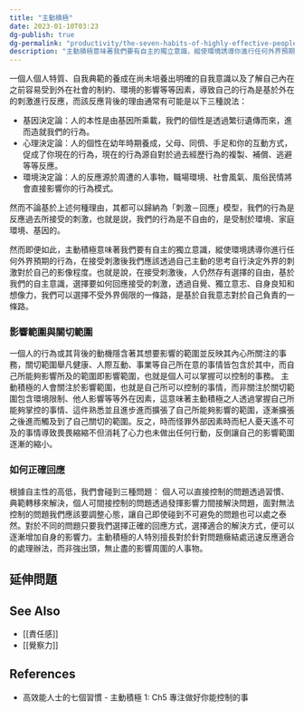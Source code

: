 ```yaml
---
title: "主動積極"
date: 2023-01-10T03:23
dg-publish: true
dg-permalink: "productivity/the-seven-habits-of-highly-effective-people/主動積極"
description: "主動積極意味著我們要有自主的獨立意識，縱使環境誘導你進行任何外界預期的行為，在接受刺激後我們應該透過自己主動的思考自行決定外界的刺激對於自己的影像程度。也就是說，在接受刺激後，人仍然存有選擇的自由，基於我們的自主意識，選擇要如何回應接受的刺激，透過自覺、獨立意志、自身良知和想像力，我們可以選擇不受外界侷限的一條路，是基於自我意志對於自己負責的一條路。"
---
```

<!-- # 筆記本體 -->

一個人個人特質、自我典範的養成在尚未培養出明確的自我意識以及了解自己內在之前容易受到外在社會的制約、環境的影響等等因素，導致自己的行為是基於外在的刺激進行反應，而該反應背後的理由通常有可能是以下三種說法：

- 基因決定論：人的本性是由基因所乘載，我們的個性是透過繁衍遺傳而來，進而造就我們的行為。
- 心理決定論：人的個性在幼年時期養成，父母、同儕、手足和你的互動方式，促成了你現在的行為，現在的行為源自對於過去經歷行為的複製、補償、逃避等等反應。
- 環境決定論：人的反應源於周遭的人事物，職場環境、社會風氣、風俗民情將會直接影響你的行為模式。

然而不論基於上述何種理由，其都可以歸納為「刺激－回應」模型，我們的行為是反應過去所接受的刺激，也就是説，我們的行為是不自由的，是受制於環境、家庭環境、基因的。

然而即便如此，主動積極意味著我們要有自主的獨立意識，縱使環境誘導你進行任何外界預期的行為，在接受刺激後我們應該透過自己主動的思考自行決定外界的刺激對於自己的影像程度。也就是說，在接受刺激後，人仍然存有選擇的自由，基於我們的自主意識，選擇要如何回應接受的刺激，透過自覺、獨立意志、自身良知和想像力，我們可以選擇不受外界侷限的一條路，是基於自我意志對於自己負責的一條路。

### 影響範圍與關切範圍
一個人的行為或其背後的動機隱含著其想要影響的範圍並反映其內心所關注的事務，關切範圍舉凡健康、人際互動、事業等自己所在意的事情皆包含於其中，而自己所能夠影響所及的範圍即影響範圍，也就是個人可以掌握可以控制的事務。
主動積極的人會關注於影響範圍，也就是自己所可以控制的事情，而非關注於關切範圍包含環境限制、他人影響等等外在因素，這意味著主動積極之人透過掌握自己所能夠掌控的事情、這件熟悉並且進步進而擴張了自己所能夠影響的範圍，逐漸擴張之後進而觸及到了自己關切的範圍。反之，時而怪罪外部因素時而杞人憂天遙不可及的事情導致畏畏縮縮不但消耗了心力也未做出任何行動，反倒讓自己的影響範圍逐漸的縮小。

### 如何正確回應
根據自主性的高低，我們會碰到三種問題：
個人可以直接控制的問題透過習慣、典範轉移來解決，個人可間接控制的問題透過發揮影響力間接解決問題，面對無法控制的問題我們應該要調整心態，讓自己即使碰到不可避免的問題也可以處之泰然。對於不同的問題只要我們選擇正確的回應方式，選擇適合的解決方式，便可以逐漸增加自身的影響力。主動積極的人特別擅長對於針對問題癥結處迅速反應適合的處理辦法，而非強出頭，無止盡的影響周圍的人事物。


## 延伸問題
## See Also
- [[責任感]]
- [[覺察力]]
## References
- 高效能人士的七個習慣 - 主動積極 1: Ch5 專注做好你能控制的事


